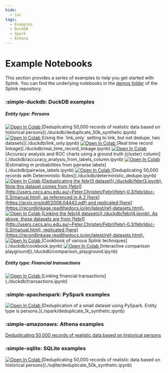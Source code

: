 ```yaml
---
hide:
  - toc
tags:
  - Examples
  - DuckDB
  - Spark
  - Athena
---
```


# Example Notebooks

This section provides a series of examples to help you get started with Splink. You can find the underlying notebooks in the [demos folder](https://github.com/moj-analytical-services/splink/tree/master/docs/demos/examples) of the Splink repository.

### :simple-duckdb: DuckDB examples

##### Entity type: Persons

<a target="_blank" href="https://colab.research.google.com/github/moj-analytical-services/splink/blob/master/docs/demos/examples/duckdb/deduplicate_50k_synthetic.ipynb">
  <img src="https://colab.research.google.com/assets/colab-badge.svg" alt="Open In Colab"/>
</a> [Deduplicating 50,000 records of realistic data based on historical persons](./duckdb/deduplicate_50k_synthetic.ipynb)

<a target="_blank" href="https://colab.research.google.com/github/moj-analytical-services/splink/blob/master/docs/demos/examples/duckdb/link_only.ipynb">
  <img src="https://colab.research.google.com/assets/colab-badge.svg" alt="Open In Colab"/>
</a> [Using the `link_only` setting to link, but not dedupe, two datasets](./duckdb/link_only.ipynb)

<a target="_blank" href="https://colab.research.google.com/github/moj-analytical-services/splink/blob/master/docs/demos/examples/duckdb/real_time_record_linkage.ipynb">
  <img src="https://colab.research.google.com/assets/colab-badge.svg" alt="Open In Colab"/>
</a> [Real time record linkage](./duckdb/real_time_record_linkage.ipynb)

<a target="_blank" href="https://colab.research.google.com/github/moj-analytical-services/splink/blob/master/docs/demos/examples/duckdb/accuracy_analysis_from_labels_column.ipynb">
  <img src="https://colab.research.google.com/assets/colab-badge.svg" alt="Open In Colab"/>
</a> [Accuracy analysis and ROC charts using a ground truth (cluster) column](./duckdb/accuracy_analysis_from_labels_column.ipynb)

<a target="_blank" href="https://colab.research.google.com/github/moj-analytical-services/splink/blob/master/docs/demos/examples/duckdb/pairwise_labels.ipynb">
  <img src="https://colab.research.google.com/assets/colab-badge.svg" alt="Open In Colab"/>
</a> [Estimating m probabilities from pairwise labels](./duckdb/pairwise_labels.ipynb)

<a target="_blank" href="https://colab.research.google.com/github/moj-analytical-services/splink/blob/master/docs/demos/examples/duckdb/deterministic_dedupe.ipynb">
  <img src="https://colab.research.google.com/assets/colab-badge.svg" alt="Open In Colab"/>
</a> [Deduplicating 50,000 records with Deterministic Rules](./duckdb/deterministic_dedupe.ipynb)

<a target="_blank" href="https://colab.research.google.com/github/moj-analytical-services/splink/blob/master/docs/demos/examples/duckdb/febrl3.ipynb">
  <img src="https://colab.research.google.com/assets/colab-badge.svg" alt="Open In Colab"/> [Deduplicating the febrl3 dataset](./duckdb/febrl3.ipynb). Note this dataset comes from [febrl](http://users.cecs.anu.edu.au/~Peter.Christen/Febrl/febrl-0.3/febrldoc-0.3/manual.html), as referenced in A.2 [here](https://arxiv.org/pdf/2008.04443.pdf) and replicated [here](https://recordlinkage.readthedocs.io/en/latest/ref-datasets.html).
</a>

<a target="_blank" href="https://colab.research.google.com/github/moj-analytical-services/splink/blob/master/docs/demos/examples/duckdb/febrl4.ipynb">
  <img src="https://colab.research.google.com/assets/colab-badge.svg" alt="Open In Colab"/> [Linking the febrl4 datasets](./duckdb/febrl4.ipynb). As above, these datasets are from [febrl](http://users.cecs.anu.edu.au/~Peter.Christen/Febrl/febrl-0.3/febrldoc-0.3/manual.html), replicated [here](https://recordlinkage.readthedocs.io/en/latest/ref-datasets.html).
</a>

<a target="_blank" href="https://colab.research.google.com/github/moj-analytical-services/splink/blob/master/docs/demos/examples/duckdb/cookbook.ipynb">
  <img src="https://colab.research.google.com/assets/colab-badge.svg" alt="Open In Colab"/>
</a> [Cookbook of various Splink techniques](./duckdb/cookbook.ipynb)

<a target="_blank" href="https://colab.research.google.com/github/moj-analytical-services/splink/blob/master/docs/demos/examples/duckdb/comparison_playground.ipynb">
  <img src="https://colab.research.google.com/assets/colab-badge.svg" alt="Open In Colab"/>
</a> [Interactive comparison playground](./duckdb/comparison_playground.ipynb)

##### Entity type: Financial transactions

<a target="_blank" href="https://colab.research.google.com/github/moj-analytical-services/splink/blob/master/docs/demos/examples/duckdb/transactions.ipynb">
  <img src="https://colab.research.google.com/assets/colab-badge.svg" alt="Open In Colab"/>
</a> [Linking financial transactions](./duckdb/transactions.ipynb)

### :simple-apachespark: PySpark examples

<a target="_blank" href="https://colab.research.google.com/github/moj-analytical-services/splink/blob/master/docs/demos/examples/spark/deduplicate_1k_synthetic.ipynb">
  <img src="https://colab.research.google.com/assets/colab-badge.svg" alt="Open In Colab"/>
</a> [Deduplication of a small dataset using PySpark. Entity type is persons.](./spark/deduplicate_1k_synthetic.ipynb)

### :simple-amazonaws: Athena examples


</a> [Deduplicating 50,000 records of realistic data based on historical persons](./athena/deduplicate_50k_synthetic.ipynb)

### :simple-sqlite: SQLite examples

<a target="_blank" href="https://colab.research.google.com/github/moj-analytical-services/splink/blob/master/docs/demos/examples/sqlite/deduplicate_50k_synthetic.ipynb">
  <img src="https://colab.research.google.com/assets/colab-badge.svg" alt="Open In Colab"/>
</a> [Deduplicating 50,000 records of realistic data based on historical persons](./sqlite/deduplicate_50k_synthetic.ipynb)
